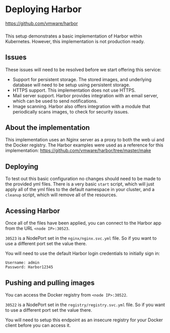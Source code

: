 # Deploying Harbor

https://github.com/vmware/harbor

### 

This setup demonstrates a basic implementation of Harbor within Kubernetes. However, this implementation is not 
production ready. 

###

## Issues

These issues will need to be resolved before we start offering this service:

* Support for persistent storage. The stored images, and underlying database will need to be setup using 
persistent storage.
* HTTPS support. This implementation does not use HTTPS.
* Mail server support. Harbor provides integration with an email server, which can be used to send 
notifications.
* Image scanning. Harbor also offers integration with a module that periodically scans images, to check for
security issues.
   
###

## About the implementation

This implementation uses an Nginx server as a proxy to both the web ui and the Docker registry. The 
Harbor examples were used as a reference for this implementation: 
https://github.com/vmware/harbor/tree/master/make

###

## Deploying

To test out this basic configuration no changes should need to be made to the provided yml files. There is a 
very basic `start` script, which will just apply all of the yml files to the default namespace in your cluster, 
and a `cleanup` script, which will remove all of the resources.

###

## Acessing Harbor

Once all of the files have been applied, you can connect to the Harbor app from the URL `<node IP>:30523`.

`30523` is a NodePort set in the `nginx/nginx.svc.yml` file. So if you want to use a different port set the 
value there.

You will need to use the default Harbor login credentials to initially sign in:

    Username: admin
    Password: Harbor12345

###

## Pushing and pulling images

You can access the Docker registry from `<node IP>:30522`.

`30522` is a NodePort set in the `registry/registry.svc.yml` file. So if you want to use a different port set the 
value there.

You will need to setup this endpoint as an insecure registry for your Docker client before you can access it.
